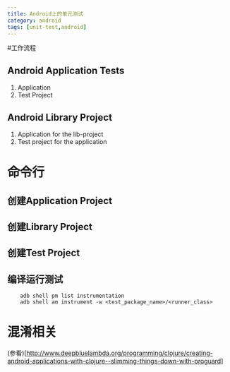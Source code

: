 ```yaml
---
title: Android上的单元测试
category: android
tags: [unit-test,android]
---
```


#工作流程
## Android Application Tests
1. Application
2. Test Project
## Android Library Project
1. Application for the lib-project
2. Test project for the application

# 命令行
## 创建Application Project

## 创建Library Project

## 创建Test Project


## 编译运行测试
		
		adb shell pm list instrumentation
		adb shell am instrument -w <test_package_name>/<runner_class>

# 混淆相关
(参看)[http://www.deepbluelambda.org/programming/clojure/creating-android-applications-with-clojure--slimming-things-down-with-proguard]
